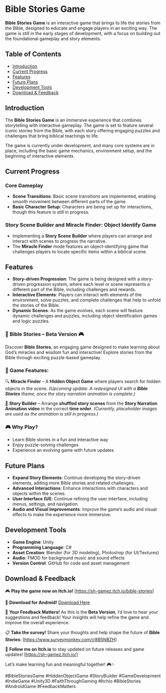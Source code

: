 # Bible Stories Game

**Bible Stories Game** is an interactive game that brings to life the stories from the Bible, designed to educate and engage players in an exciting way. The game is still in the early stages of development, with a focus on building out the foundational gameplay and story elements.

## Table of Contents

- [Introduction](#introduction)
- [Current Progress](#current-progress)
- [Features](#features)
- [Future Plans](#future-plans)
- [Development Tools](#development-tools)
- [Download & Feedback](#download--feedback)

## Introduction

The **Bible Stories Game** is an immersive experience that combines storytelling with interactive gameplay. The game is set to feature several iconic stories from the Bible, with each story offering engaging puzzles and challenges that bring biblical teachings to life.

The game is currently under development, and many core systems are in place, including the basic game mechanics, environment setup, and the beginning of interactive elements.

## Current Progress

### Core Gameplay
- **Scene Transitions**: Basic scene transitions are implemented, enabling smooth movement between different parts of the game.
- **Basic Character Setup**: Characters are being set up for interactions, though this feature is still in progress.

### Story Scene Builder and Miracle Finder: Object Identify Game
- Implementing a **Story Scene Builder** where players can arrange and interact with scenes to progress the narrative.
- The **Miracle Finder** mode features an object-identifying game that challenges players to locate specific items within a biblical scene.

## Features

- **Story-driven Progression**: The game is being designed with a story-driven progression system, where each level or scene represents a different part of the Bible, including challenges and rewards.
- **Interactive Elements**: Players can interact with elements of the environment, solve puzzles, and complete challenges that help to unfold the stories of the Bible.
- **Dynamic Scenes**: As the game evolves, each scene will feature dynamic challenges and puzzles, including object identification games and logic puzzles.

### 📖 Bible Stories – Beta Version 🎮

Discover **Bible Stories**, an engaging game designed to make learning about God’s miracles and wisdom fun and interactive! Explore stories from the Bible through exciting puzzle-based gameplay.

### 🌟 Game Features:

🔍 **Miracle Finder** – A **Hidden Object Game** where players search for hidden objects in the scene. *(Upcoming update: A redesigned UI with a **Bible Stories** theme, once the story narration animation is complete.)*

📖 **Story Builder** – Arrange **shuffled story scenes** from the **Story Narration Animation video** in the correct **time order**. *(Currently, placeholder images are used as the animation is still in progress.)*

### 🎮 Why Play?
- Learn Bible stories in a fun and interactive way
- Enjoy puzzle-solving challenges
- Experience an evolving game with future updates

## Future Plans

- **Expand Story Elements**: Continue developing the story-driven elements, adding more Bible stories and related challenges.
- **Advanced Interactions**: Enhance interactions with characters and objects within the scenes.
- **User Interface (UI)**: Continue refining the user interface, including menus, settings, and navigation.
- **Audio and Visual Improvements**: Improve the game’s audio and visual effects to make the experience more immersive.

## Development Tools

- **Game Engine**: Unity
- **Programming Language**: C#
- **Asset Creation**: Blender (for 3D modeling), Photoshop (for UI/Textures)
- **Audio**: FMOD for background music and sound effects
- **Version Control**: GitHub for code and asset management

## Download & Feedback

🎮 **Play the game now on Itch.io!** [https://sh-gamez.itch.io/bible-stories]

📱 **Download for Android!** [Download Here](https://drive.google.com/file/d/1_on7vLwyVC-aPlPdDbEpNIl_rW6eI5xZ/view?usp=sharing)

🙏 **Your Feedback Matters!** As this is the **Beta Version**, I’d love to hear your suggestions and feedback! Your insights will help refine the game and improve the overall experience.

📋 **Take the survey!** Share your thoughts and help shape the future of **Bible Stories**: [https://www.surveymonkey.com/r/8B5NBZH]

🔗 **Follow me on Itch.io** to stay updated on future releases and game updates! [https://sh-gamez.itch.io/]

Let’s make learning fun and meaningful together! 🎮✨

#BibleStoriesGame #HiddenObjectGame #StoryBuilder #GameDevelopment #IndieGame #Unity3D #FaithThroughGaming #ItchIo #BibleStories #AndroidGame #FeedbackMatters
